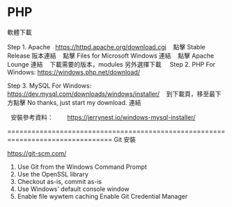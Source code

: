 # PHP

軟體下載

Step 1. Apache
    https://httpd.apache.org/download.cgi
    點擊 Stable Release 阪本連結
    點擊 Files for Microsoft Windows 連結
    點擊 Apache Lounge 連結
    下載需要的版本，modules 另外選擇下載
    
Step 2. PHP
    For Windows: https://windows.php.net/download/
    
Step 3. MySQL
    For Windows: https://dev.mysql.com/downloads/windows/installer/
    到下載頁，移至最下方點擊 No thanks, just start my download. 連結
    
    安裝參考資料：
        https://jerrynest.io/windows-mysql-installer/
    

================================================================================
Git 安裝

https://git-scm.com/

1. Use Git from the Windows Command Prompt 
2. Use the OpenSSL library
3. Checkout as-is, commit as-is
4. Use Windows' default console window
5. Enable file wywtem caching
   Enable Git Credential Manager

